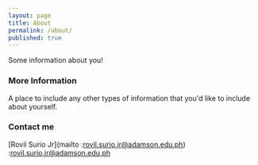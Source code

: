 ```yaml
---
layout: page
title: About
permalink: /about/
published: true
---
```


Some information about you!

### More Information

A place to include any other types of information that you'd like to include about yourself.

### Contact me

[Rovil Surio Jr](mailto :rovil.surio.jr@adamson.edu.ph) :rovil.surio.jr@adamson.edu.ph

